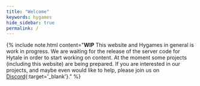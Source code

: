 ```yaml
---
title: "Welcome"
keywords: hygames
hide_sidebar: true
permalink: /
---
```


{% include note.html content="**WIP** This website and Hygames in general is work in progress. We are waiting for the release of the server code for Hytale in order to start working on content. At the moment some projects (including this website) are being prepared. If you are interested in our projects, and maybe even would like to help, please join us on [Discord](http://discord.hygames.co){:target='_blank'}." %}

